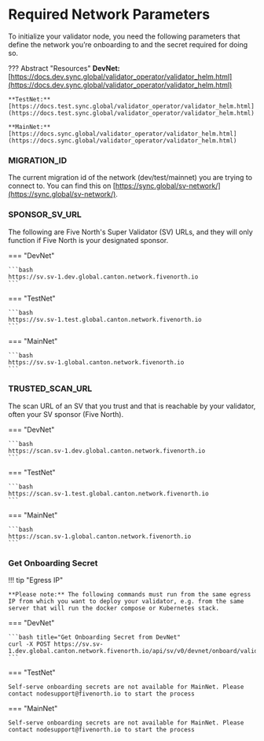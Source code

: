 # Required Network Parameters

To initialize your validator node, you need the following parameters that define the network you’re onboarding to and the secret required for doing so.

??? Abstract "Resources"
    **DevNet:** [https://docs.dev.sync.global/validator_operator/validator_helm.html](https://docs.dev.sync.global/validator_operator/validator_helm.html)

    **TestNet:** [https://docs.test.sync.global/validator_operator/validator_helm.html](https://docs.test.sync.global/validator_operator/validator_helm.html)

    **MainNet:** [https://docs.sync.global/validator_operator/validator_helm.html](https://docs.sync.global/validator_operator/validator_helm.html)

### MIGRATION_ID
The current migration id of the network (dev/test/mainnet) you are trying to connect to. You can find this on [https://sync.global/sv-network/](https://sync.global/sv-network/).

### SPONSOR_SV_URL

The following are Five North's Super Validator (SV) URLs, and they will only function if Five North is your designated sponsor.

=== "DevNet"

    ```bash
    https://sv.sv-1.dev.global.canton.network.fivenorth.io
    ```

=== "TestNet"

    ```bash
    https://sv.sv-1.test.global.canton.network.fivenorth.io
    ```

=== "MainNet"

    ```bash
    https://sv.sv-1.global.canton.network.fivenorth.io
    ```

### TRUSTED_SCAN_URL
The scan URL of an SV that you trust and that is reachable by your validator, often your SV sponsor (Five North).

=== "DevNet"

    ```bash
    https://scan.sv-1.dev.global.canton.network.fivenorth.io
    ```

=== "TestNet"

    ```bash
    https://scan.sv-1.test.global.canton.network.fivenorth.io
    ```

=== "MainNet"

    ```bash
    https://scan.sv-1.global.canton.network.fivenorth.io
    ```

### Get Onboarding Secret

!!! tip "Egress IP"

    **Please note:** The following commands must run from the same egress IP from which you want to deploy your validator, e.g. from the same server that will run the docker compose or Kubernetes stack.

=== "DevNet"

    ```bash title="Get Onboarding Secret from DevNet"
    curl -X POST https://sv.sv-1.dev.global.canton.network.fivenorth.io/api/sv/v0/devnet/onboard/validator/prepare
    ```

=== "TestNet"

    Self-serve onboarding secrets are not available for MainNet. Please contact nodesupport@fivenorth.io to start the process

=== "MainNet"

    Self-serve onboarding secrets are not available for MainNet. Please contact nodesupport@fivenorth.io to start the process